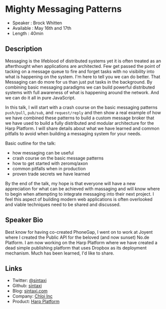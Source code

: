 Mighty Messaging Patterns
=========================

* Speaker   : Brock Whitten
* Available : May 16th and 17th
* Length    : 40min

Description
-------------------------

Messaging is the lifeblood of distributed systems yet it is often treated as an afterthought when applications are architected. Few get passed the point of tacking on a message queue to fire and forget tasks with no visibility into what is happening on the system. I'm here to tell you we can do better. That Messaging can do more for us than just put tasks in the background. By combining basic messaging paradigms we can build powerful distributed systems with full awareness of what is happening around the network. And we can do it all in pure JavaScript.

In this talk, I will start with a crash course on the basic messaging patterns `push/pull`, `pub/sub`, and `request/reply` and then show a real example of how we have combined these patterns to build a custom message broker that we have used to build a fully distributed and modular architecture for the Harp Platform. I will share details about what we have learned and common pitfalls to avoid when building a messaging system for your needs.

Basic outline for the talk:

  - how messaging can be useful
  - crash course on the basic message patterns
  - how to get started with zeromq/axon
  - common pitfalls when in production
  - proven trade secrets we have learned

By the end of the talk, my hope is that everyone will have a new appreciation for what can be achieved with massaging and will know where to begin when attempting to integrate messaging into their next project. I feel this aspect of building modern web applications is often overlooked and viable techniques need to be shared and discussed.

Speaker Bio
-------------------------

Best know for having co-created PhoneGap, I went on to work at Joyent where I created the Public API for the beloved (and now sunset) No.de Platform. I am now working on the Harp Platform where we have created a dead simple publishing platform that uses Dropbox as its deployment mechanism. Much has been learned, I'd like to share.

Links
-------------------------

  - Twitter: [@sintaxi](https://twitter.com/sintaxi)
  - Github: [sintaxi](https://twitter.com/sintaxi)
  - Blog: [sintaxi.com](http://sintaxi.com)
  - Company: [Chloi Inc](http://chloi.io)
  - Product: [Harp Platform](https://harp.io)

